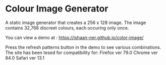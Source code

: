 # Colour Image Generator

A static image generator that creates a 256 x 128 image.
The image contains 32,768 discreet colours, each occuring only once.

You can view a demo at : https://ishaan-ner.github.io/color-image/

Press the refresh patterns button in the demo to see various combinations.
The site has been tesed for compatibility for:
Firefox ver 79.0
Chrome ver 84.0
Safari ver 13.1
